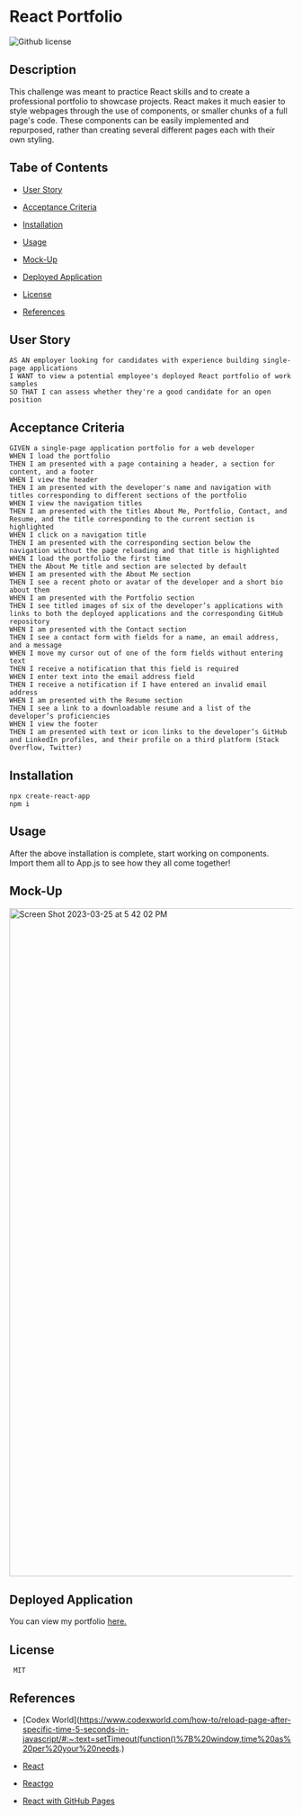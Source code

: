 # React Portfolio
![Github license](https://img.shields.io/badge/license-MIT-blue.svg)

## Description

This challenge was meant to practice React skills and to create a professional portfolio to showcase projects. React makes it much easier to style webpages through the use of components, or smaller chunks of a full page's code. These components can be easily implemented and repurposed, rather than creating several different pages each with their own styling.

## Tabe of Contents

* [User Story](#user-story)

* [Acceptance Criteria](#acceptance-criteria)

* [Installation](#installation)

* [Usage](#usage)

* [Mock-Up](#mock-up)

* [Deployed Application](#deployed-application)

* [License](#license)

* [References](#references)

## User Story

```
AS AN employer looking for candidates with experience building single-page applications
I WANT to view a potential employee's deployed React portfolio of work samples
SO THAT I can assess whether they're a good candidate for an open position
```

## Acceptance Criteria

```
GIVEN a single-page application portfolio for a web developer
WHEN I load the portfolio
THEN I am presented with a page containing a header, a section for content, and a footer
WHEN I view the header
THEN I am presented with the developer's name and navigation with titles corresponding to different sections of the portfolio
WHEN I view the navigation titles
THEN I am presented with the titles About Me, Portfolio, Contact, and Resume, and the title corresponding to the current section is highlighted
WHEN I click on a navigation title
THEN I am presented with the corresponding section below the navigation without the page reloading and that title is highlighted
WHEN I load the portfolio the first time
THEN the About Me title and section are selected by default
WHEN I am presented with the About Me section
THEN I see a recent photo or avatar of the developer and a short bio about them
WHEN I am presented with the Portfolio section
THEN I see titled images of six of the developer’s applications with links to both the deployed applications and the corresponding GitHub repository
WHEN I am presented with the Contact section
THEN I see a contact form with fields for a name, an email address, and a message
WHEN I move my cursor out of one of the form fields without entering text
THEN I receive a notification that this field is required
WHEN I enter text into the email address field
THEN I receive a notification if I have entered an invalid email address
WHEN I am presented with the Resume section
THEN I see a link to a downloadable resume and a list of the developer’s proficiencies
WHEN I view the footer
THEN I am presented with text or icon links to the developer’s GitHub and LinkedIn profiles, and their profile on a third platform (Stack Overflow, Twitter) 
```

## Installation

```
npx create-react-app
npm i
```

## Usage

After the above installation is complete, start working on components. Import them all to App.js to see how they all come together!

## Mock-Up

<img width="1187" alt="Screen Shot 2023-03-25 at 5 42 02 PM" src="https://user-images.githubusercontent.com/114205917/227749109-339a0c76-a361-4d3e-8a80-cccf38e10e64.png">

## Deployed Application

You can view my portfolio [here.](https://laboettcher.github.io/react-portfolio-challenge/#/)

## License 

```
 MIT
``` 

## References

* [Codex World](https://www.codexworld.com/how-to/reload-page-after-specific-time-5-seconds-in-javascript/#:~:text=setTimeout(function()%7B%20window,time%20as%20per%20your%20needs.)

* [React](https://legacy.reactjs.org/)

* [Reactgo](https://reactgo.com/react-refresh-page/)

* [React with GitHub Pages](https://github.com/gitname/react-gh-pages)
